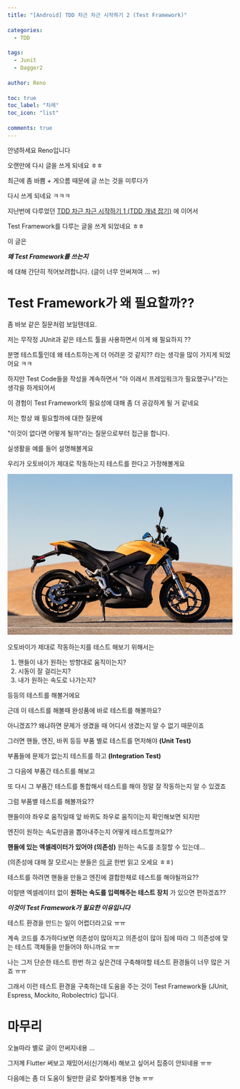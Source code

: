 ```yaml
---
title: "[Android] TDD 차근 차근 시작하기 2 (Test Framework)"

categories:
  - TDD

tags:
  - Junit
  - Dagger2

author: Reno

toc: true
toc_label: "차례"
toc_icon: "list"

comments: true
---
```


안녕하세요 Reno입니다

오랜만에 다시 글을 쓰게 되네요 ㅎㅎ

최근에 좀 바쁨 + 게으름 때문에 글 쓰는 것을 미루다가

다시 쓰게 되네요 ㅋㅋㅋ

지난번에 다루었던 [TDD 차근 차근 시작하기 1 (TDD 개념 잡기)](https://renovatio0424.github.io/tdd/tdd-1/) 에 이어서

Test Framework를 다루는 글을 쓰게 되었네요 ㅎㅎ

이 글은

***왜 Test Framework를 쓰는지***

에 대해 간단히 적어보려합니다. (글이 너무 안써져여 ... ㅠ)

# Test Framework가 왜 필요할까??

좀 바보 같은 질문처럼 보일텐데요.

저는 무작정 JUnit과 같은 테스트 툴을 사용하면서 이게 왜 필요하지 ??

분명 테스트툴인데 왜 테스트하는게 더 어려운 것 같지?? 라는 생각을 많이 가지게 되었어요 ㅋㅋ

하지만 Test Code들을 작성을 계속하면서 "아 이래서 프레임워크가 필요했구나"라는 생각을 하게되어서

이 경험이 Test Framework의 필요성에 대해 좀 더 공감하게 될 거 같네요

저는 항상 왜 필요할까에 대한 질문에

"이것이 없다면 어떻게 될까"라는 질문으로부터 접근을 합니다.

실생활을 예를 들어 설명해볼게요

우리가 오토바이가 제대로 작동하는지 테스트를 한다고 가정해볼게요

![오토바이](/assets/images/post_image/오토바이.jpg)

오토바이가 제대로 작동하는지를 테스트 해보기 위해서는

1. 핸들이 내가 원하는 방향대로 움직이는지?
2. 시동이 잘 걸리는지?
3. 내가 원하는 속도로 나가는지?

등등의 테스트를 해볼거에요

근데 이 테스트를 해볼때 완성품에 바로 테스트를 해볼까요?

아니겠죠?? 왜냐하면 문제가 생겼을 때 어디서 생겼는지 알 수 없기 때문이죠

그러면 핸들, 엔진, 바퀴 등등 부품 별로 테스트를 먼저해야 **(Unit Test)**

부품들에 문제가 없는지 테스트를 하고 **(Integration Test)**

그 다음에 부품간 테스트를 해보고

또 다시 그 부품간 테스트를 통합해서 테스트를 해야 정말 잘 작동하는지 알 수 있겠죠

그럼 부품별 테스트를 해볼까요??

핸들이야 좌우로 움직일때 앞 바퀴도 좌우로 움직이는지 확인해보면 되지만

엔진이 원하는 속도만큼을 뽑아내주는지 어떻게 테스트할까요??

**핸들에 있는 엑셀레이터가 있어야 (의존성)** 원하는 속도를 조절할 수 있는데...

(의존성에 대해 잘 모르시는 분들은 [이 글](https://renovatio0424.github.io/tdd/Dependency-Injection/) 한번 읽고 오세요 ㅎㅎ)

테스트를 하려면 핸들을 만들고 엔진에 결합한채로 테스트를 해야될까요??

이럴땐 엑셀레이터 없이 **원하는 속도를 입력해주는 테스트 장치** 가 있으면 편하겠죠??

***이것이 Test Framework가 필요한 이유입니다***

테스트 환경을 만드는 일이 어렵더라고요 ㅠㅠ

계속 코드를 추가하다보면 의존성이 많아지고 의존성이 많아 짐에 따라 그 의존성에 맞는 테스트 객체들을 만들어야 하니까요 ㅠㅠ

나는 그저 단순한 테스트 한번 하고 싶은건데 구축해야할 테스트 환경들이 너무 많은 거죠 ㅠㅠ

그래서 이런 테스트 환경을 구축하는데 도움을 주는 것이 Test Framework들 (JUnit, Espress, Mockito, Robolectric) 입니다.

# 마무리

오늘따라 별로 글이 안써지네용 ...

그저께 Flutter 써보고 재밌어서(신기해서) 해보고 싶어서 집중이 안되네용 ㅠㅠ

다음에는 좀 더 도움이 될만한 글로 찾아뵐게용 안뇽 ㅠㅠ
